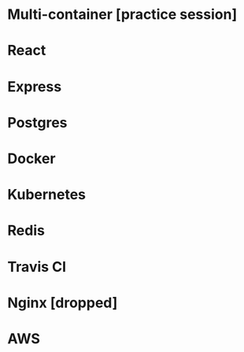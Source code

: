 # Multi-container [practice session]
# React
# Express
# Postgres
# Docker
# Kubernetes
# Redis
# Travis CI
# Nginx [dropped]
# AWS
